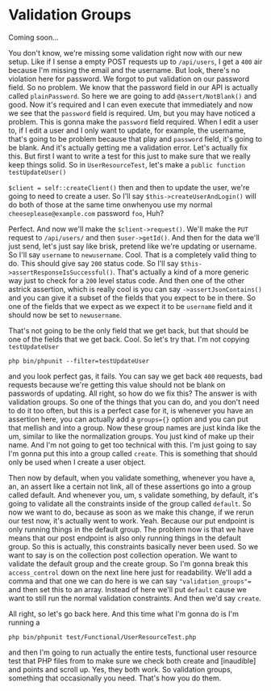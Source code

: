 # Validation Groups

Coming soon...

You don't know, we're missing some validation right now with our new setup. Like if I
sense a empty POST requests up to `/api/users`, I get a `400` air because I'm missing
the email and the username. But look, there's no violation here for password. We
forgot to put validation on our password field. So no problem. We know that the
password field in our API is actually called `plainPassword`. So here we are going to
add `@Assert/NotBlank()` and good. Now it's required and I can even execute that
immediately and now we see that the `password` field is required. Um, but you may have
noticed a problem. This is gonna make the `password` field required. When I edit a user
to, if I edit a user and I only want to update, for example, the username, that's
going to be problem because that play and `password` field, it's going to be blank. And
it's actually getting me a validation error. Let's actually fix this. But first I
want to write a test for this just to make sure that we really keep things solid. So
in `UserResourceTest`, let's make a `public function testUpdateUser()`

`$client = self::createClient()` then and then to update the user, we're going to
need to create a user. So I'll say `$this->createUserAndLogin()` will do both of
those at the same time onwhenyou use my normal `cheeseplease@example.com` password `foo`, Huh?

Perfect. And now we'll make the `$client->request()`. We'll make the `PUT` request to
`/api/users/` and then `$user->getId()`. And then for the data we'll just send, let's just
say like brisk, pretend like we're updating or username. So I'll say `username`
to `newusername`. Cool. That is a completely valid thing to do. This should give say
`200` status code. So I'll say `$this->assertResponseIsSuccessful()`. That's actually a
kind of a more generic way just to check for a `200` level status code. And then one of
the other astrick assertion, which is really cool is you can say `->assertJsonContains()`
and you can give it a subset of the fields that you expect to be in there. So one of
the fields that we expect as we expect it to be `username` field and it should now be
set to `newusername`.

That's not going to be the only field that we get back, but that should be one of the
fields that we get back. Cool. So let's try that. I'm not copying `testUpdateUser`

```terminal
php bin/phpunit --filter=testUpdateUser
```

and you look
perfect gas, it fails. You can say we get back `400` requests, bad requests because
we're getting this value should not be blank on passwords of updating. All right, so
how do we fix this? The answer is with validation groups. So one of the things that
you can do, and you don't need to do it too often, but this is a perfect case for it,
is whenever you have an assertion here, you can actually add a `groups={}` option and
you can put that mellish and into a group. Now these group names are just kinda like
the um, similar to like the normalization groups. You just kind of make up their
name. And I'm not going to get too technical with this. I'm just going to say I'm
gonna put this into a group called `create`. This is something that should only be used
when I create a user object.

Then now by default, when you validate something, whenever you have a, an, an assert
like a certain not link, all of these assertions go into a group called default. And
whenever you, um, s validate something, by default, it's going to validate all the
constraints inside of the group called `default`. So now we want to do, because as soon
as we make this change, if we rerun our test now, it's actually went to work. Yeah.
Because our put endpoint is only running things in the default group. The problem now
is that we have means that our post endpoint is also only running things in the
default group. So this is actually, this constraints basically never been used. So we
want to say is on the collection post collection operation. We want to validate the
default group and the create group. So I'm gonna break this `access_control` down on
the next line here just for readability. We'll add a comma and that one we can do
here is we can say `"validation_groups"=` and then set this to an array.
Instead of here we'll put `default` cause we want to still run the normal validation
constraints. And then we'd say `create`.

All right, so let's go back here. And this time what I'm gonna do is I'm running a

```terminal
php bin/phpunit test/Functional/UserResourceTest.php
```

and then I'm going to run actually the entire tests,
functional user resource test that PHP files from to make sure we check both create
and [inaudible] and points and scroll up. Yes, they both work. So validation groups,
something that occasionally you need. That's how you do them.